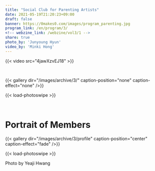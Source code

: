 ```yaml
---
title: "Social Club for Parenting Artists"
date: 2021-05-19T21:20:23+09:00
draft: false
banner: https://0makes0.com/images/program_parenting.jpg
program_link: /en/program/3/
<!-- webzine_link: /webzine/vol3/1 -->
share: true
photo_by: 'Junyoung Hyun'
video_by: 'Minki Hong'
---
```


{{< video src="4jawXzvEJ18" >}}

<br/>

{{< gallery dir="/images/archive/3/" caption-position="none" caption-effect="none" />}}

{{< load-photoswipe >}}

<br/>

# Portrait of Members
<!-- 멤버 프로필 사진 -->

{{< gallery dir="/images/archive/3/profile" caption-position="center" caption-effect="fade" />}}

{{< load-photoswipe >}}

<!-- 프로필 사진 : 황예지 -->
Photo by Yeaji Hwang
<!-- # 멤버 소개 -->

<!-- 김다은 <br/> -->
<!-- 예술공간 팩토리2의 운영진 팩토리 콜렉티브를 거쳐 기획자이자 그래픽디자이너 여혜진과 현재 문화예술기획 팀인 ‘다단조’로 활동하고 있으며 예술육아소셜클럽의 멤버이기도 하다. <자아, 예술가, 엄마>, <서울의 엄마들> 등을 비롯한 개인 프로젝트도 병행하며 세 개의 정체성 – 기획자, 여성, 엄마 - 을 건강하고 단단하게 지키려고 한다. 현재 <자아, 예술가, 아빠> 작업 중에 있다. -->

<!-- 김혜란 <br/> -->
<!-- 호기심 많은 두 남매를 키우는 엄마이자 문화예술 콘텐츠 개발과 교육을 하는 강사로 활동 중이다. 엄마가 된 첫 해에는 감정의 소용돌이 안에서 혼란스러웠지만, 이제는 자신과 엄마, 창작자 사이의 벌어진 틈을 매우고 있는 중이다. 어느 역할에서든 표현하고 창작할 수 있는 사람이 되기를 희망한다. -->

<!-- 민경영 <br/> -->
<!-- 시각예술가, 일러스트레이터, 예술강사이며 두 아이의 엄마이다. 일상에서 발견 할 수 있는 시간의 흔적을 흔적도형으로 추출하는 시각 작업을 한다. 일상 속 평범하지만 소중한 사소한 것을 대상으로 일러스트작업을 한다. 각 위치에 존재하는 나 자신을 인지하며 "예술활동 속 엄마됨, 엄마됨 속 예술활동, 예술활동 속 경제활동"을 실천하려 노력한다. -->

<!-- 박주원 <br/> -->
<!-- 이론가 및 기획자, 육아하는 사람. 리움 인턴, 서울시립미술관 서울미디어시티비엔날레,  국립현대미술관 연구기획출판팀(현 미술정책연구과) 코디네이터를 거쳤고 서리풀청년아트갤러리에서 전시를 기획하였다. 작가와 미술 현장에 대해 글을 썼고, 현재는 육아와 미술을 함께 할 수 있도록 노력하고 있다. -->

<!-- 신승주 <br/> -->
<!-- 시각예술가, 아트 디렉터, 예술강사이면서 동시에 육아인. 이상과 일상의 괴리에서 발생하는 의문들을 토대로 이상의 작동원리를 시각화 하는 작업을 진행해 왔으며, 현재는 낭독을 위한 장치들을 연구 중이다. 출산 후 예술활동과 경제활동 및 육아를 병행하며 모든 것이 가능한 최적의 일상루틴을 모색 중이나 곳곳에서 발생하는 변수들로 인해 실패와 새로고침을 반복하고 있다. -->

<!-- 안정은 <br/> -->
<!-- 일러스트레이터. 그림책작가. 한아이의 엄마. -->
<!-- 일상이 예술로 다가오는 모든 순간을 사랑한다. -->
<!-- 육아하는 엄마와 꿈을 가진 자아 사이에서 이 둘을 함께 엮어나갈 수 있는 길을 모색하고 있다. -->

<!-- 윤보라 <br/> -->
<!-- 공간 안에서 하나의 이야기를 세트(극공간), 인물(의상, 인형), 소품(오브제) 등을 통해 시각화하여 관객과 소통하는 작업을 하는 무대·의상·인형 디자이너로 활동하고 있다. 극예술 미술파트 디자이너에서 더 나아가 시노그라퍼로서 극공간 안에서 ‘저마다의 세상을 일구며 살아가는, 조금은 이상해서 오해받기 쉬운 인물들의 이야기’를 공유하는 작업을 이어나가고자 한다. 관객들이 극공간 안에서 오브제를 활용한 놀이적 행위를 통해 이야기를 감각적으로 체감할 수 있도록 하는 극공간 확장 방안에 대해 연구 중이다. -->

<!-- 이경희 <br/> -->
<!-- 예술 기획자, 에디터, 그리고 육아인. 대학에서는 미술이론을, 대학원에서는 북유럽 중세 미술사를 공부했다. 한국문화예술위원회, 인사미술공간, 정림건축문화재단, 갤러리팩토리 (팩토리 2), 오픈하우스서울 등에서 다양한 사람과 프로젝트를 만나고 배웠다. 예술 작품과 작가와의 긴밀하고 일상적인 대화에 관심을 두고 다양한 글쓰기를 시도 중이다. 예술육아소셜클럽을 계기로 육아와 작업의 균형, 다양한 이유로 경력이 단절된 예술인의 이야기에 관심 갖고 있다. -->

<!-- 임유빈 <br/> -->
<!-- 첫째 아이 임신과 동시에 미술공부를 시작했다. 학업 기간동안 첫째 출산과 둘째 아이 임신과 출산을 했고 졸업 후 육아와, 느리지만 지속적으로 작업을 병행하고 있다.최근에는 식물, 특히 느리고 고요히 성장하는 선인장, 다육과 식물의 특성을 의인화하는 작업을 하고있다. 현재 초등학생 아이 둘을 둔 엄마이지만 해야할 일들과 하고싶은 일들, 양육과 예술활동의 속도 조절과 밸런스에 대한 고민은 여전히 큰 과제이다. -->

<!-- 정유희 <br/> -->
<!-- 느리고 예민한 사람. 드러나지 않는 곳에서 제 삶을 살고 있는 모든 것들에게 애정이 있다. 비전형, 개인서사, 트라우마, 작은 단위의 움직임들에 관심을 두고 그림, 글, 애니메이션, 조각, 디자인의 형태로 고민한다. 어디든 따라다니는 육아의 세계를 배경에 두고 미술인의 정체성을 잃지 않기 위해 고군분투 중이다. -->

<!-- 조익정 <br/> -->
<!-- 퍼포먼스와 영상을 만드는 미술작가로 활동하다가 출산을 하고, 현재 2명의 미술작가들(문보람, 정명우)과 함께 ‘윈드밀’ 이라는 움직임을 위한 공간을 운영하고 있다. 출산 전처럼 온전한 개인 작품 활동을 하지 못하고 있지만, 퍼포먼스 공간을 운영하며 다른 창작자들과 공생하는 길을 모색하고 있다. 그리고, 언제고 하고 싶을 때, 할 수 있을 때 다시 개인 작업을 해나갈 것이다. 나의 임신-출산-육아의 경험과 공간 운영의 경험이 작업에 어떠한 영향을 미칠지 궁금하고, 기대된다. -->
